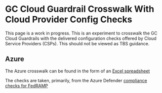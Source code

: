 # GC Cloud Guardrail Crosswalk With Cloud Provider Config Checks

This page is a work in progress. This is an experiment to crosswalk the GC Cloud Guardrails with the delivered configuration checks offered by Cloud Service Providers (CSPs). This should not be viewed as TBS guidance.

## Azure
The Azure crosswalk can be found in the form of an [Excel spreadsheet](AzureCrosswalk.xlsx)


The checks are taken, primarily, from the Azure Defender [compliance checks for FedRAMP](https://docs.microsoft.com/en-us/azure/governance/policy/samples/fedramp-moderate)

